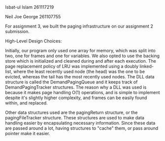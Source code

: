Isbat-ul Islam 261117219

Neil Joe George 261107755

For assignment 3, we built the paging infrastructure on our assignment 2 submission.

High-Level Design Choices:

Initially, our program only used one array for memory, which was split into two, one for frames and one for variables. We also opted to use the backing store which is initialized and cleaned during and after each execution. The page replacement policy of LRU was implemented using a doubly linked-list, where the least recently used node (the head) was the one to be evicted, whereas the tail has the most recently used nodes. The DLL data structure is called the DemandPagingQueue and it keeps track of DemandPagingTracker structures. The reason why a DLL was used is because it makes page handling O(1) operations, and is simple to implement despite it's slightly higher complexity, and frames can be easily found within, and replaced.  

Other data structures used are the pagingReturn structure, or the pagingFileTracker structure. These structures are used to make data handling easier by encapsulating necessary information. Since these data are passed around a lot, having structures to "cache" them, or pass around pointer make it easier. 

